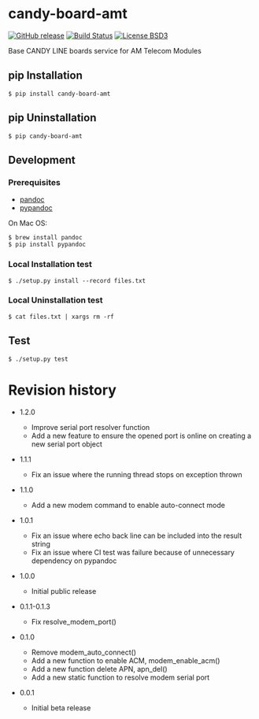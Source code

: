 # candy-board-amt

[![GitHub release](https://img.shields.io/github/release/CANDY-LINE/candy-board-amt.svg)](https://github.com/CANDY-LINE/candy-board-amt/releases/latest)
[![Build Status](https://travis-ci.org/CANDY-LINE/candy-board-amt.svg?branch=master)](https://travis-ci.org/CANDY-LINE/candy-board-amt)
[![License BSD3](https://img.shields.io/github/license/CANDY-LINE/candy-board-amt.svg)](http://opensource.org/licenses/BSD-3-Clause)

Base CANDY LINE boards service for AM Telecom Modules

## pip Installation

```
$ pip install candy-board-amt
```

## pip Uninstallation

```
$ pip candy-board-amt
```

## Development

### Prerequisites

 * [pandoc](http://pandoc.org)
 * [pypandoc](https://pypi.python.org/pypi/pypandoc/1.2.0)

On Mac OS:

```
$ brew install pandoc
$ pip install pypandoc
```

### Local Installation test

```
$ ./setup.py install --record files.txt
```

### Local Uninstallation test

```
$ cat files.txt | xargs rm -rf
```

## Test

```
$ ./setup.py test
```

# Revision history
* 1.2.0
    - Improve serial port resolver function
    - Add a new feature to ensure the opened port is online on creating a new serial port object

* 1.1.1
    - Fix an issue where the running thread stops on exception thrown

* 1.1.0
    - Add a new modem command to enable auto-connect mode

* 1.0.1
    - Fix an issue where echo back line can be included into the result string
    - Fix an issue where CI test was failure because of unnecessary dependency on pypandoc

* 1.0.0
    - Initial public release

* 0.1.1-0.1.3
    - Fix resolve_modem_port()

* 0.1.0
    - Remove modem_auto_connect()
    - Add a new function to enable ACM, modem_enable_acm()
    - Add a new function delete APN, apn_del()
    - Add a new static function to resolve modem serial port

* 0.0.1
    - Initial beta release

